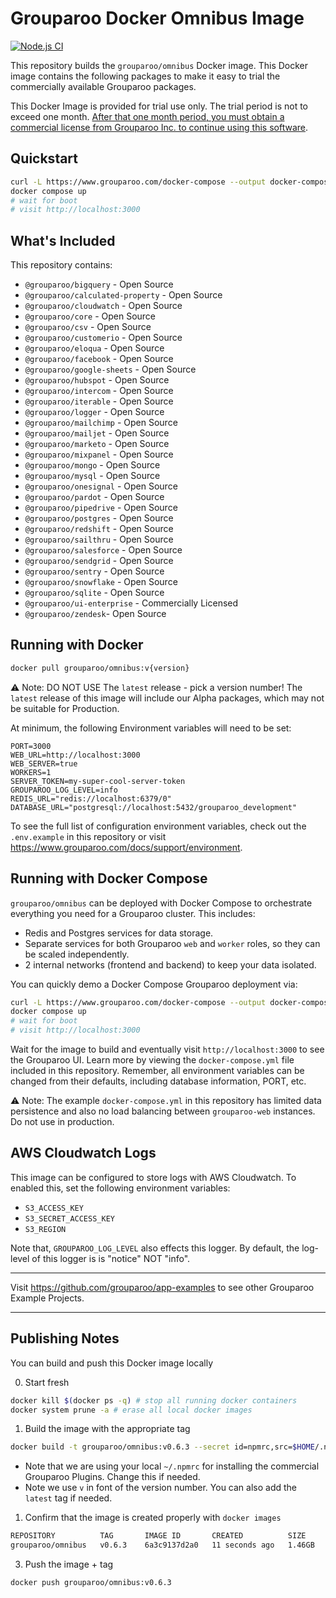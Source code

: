 # Grouparoo Docker Omnibus Image

[![Node.js CI](https://github.com/grouparoo/omnibus/actions/workflows/test.yml/badge.svg)](https://github.com/grouparoo/omnibus/actions/workflows/test.yml)

This repository builds the `grouparoo/omnibus` Docker image. This Docker image contains the following packages to make it easy to trial the commercially available Grouparoo packages.

This Docker Image is provided for trial use only. The trial period is not to exceed one month. [After that one month period, you must obtain a commercial license from Grouparoo Inc. to continue using this software](https://www.grouparoo.com/meet).

## Quickstart

```bash
curl -L https://www.grouparoo.com/docker-compose --output docker-compose.yml
docker compose up
# wait for boot
# visit http://localhost:3000
```

## What's Included

This repository contains:

- `@grouparoo/bigquery` - Open Source
- `@grouparoo/calculated-property` - Open Source
- `@grouparoo/cloudwatch` - Open Source
- `@grouparoo/core` - Open Source
- `@grouparoo/csv` - Open Source
- `@grouparoo/customerio` - Open Source
- `@grouparoo/eloqua` - Open Source
- `@grouparoo/facebook` - Open Source
- `@grouparoo/google-sheets` - Open Source
- `@grouparoo/hubspot` - Open Source
- `@grouparoo/intercom` - Open Source
- `@grouparoo/iterable` - Open Source
- `@grouparoo/logger` - Open Source
- `@grouparoo/mailchimp` - Open Source
- `@grouparoo/mailjet` - Open Source
- `@grouparoo/marketo` - Open Source
- `@grouparoo/mixpanel` - Open Source
- `@grouparoo/mongo` - Open Source
- `@grouparoo/mysql` - Open Source
- `@grouparoo/onesignal` - Open Source
- `@grouparoo/pardot` - Open Source
- `@grouparoo/pipedrive` - Open Source
- `@grouparoo/postgres` - Open Source
- `@grouparoo/redshift` - Open Source
- `@grouparoo/sailthru` - Open Source
- `@grouparoo/salesforce` - Open Source
- `@grouparoo/sendgrid` - Open Source
- `@grouparoo/sentry` - Open Source
- `@grouparoo/snowflake` - Open Source
- `@grouparoo/sqlite` - Open Source
- `@grouparoo/ui-enterprise` - Commercially Licensed
- `@grouparoo/zendesk`- Open Source

## Running with Docker

```bash
docker pull grouparoo/omnibus:v{version}
```

⚠️ Note: DO NOT USE The `latest` release - pick a version number! The `latest` release of this image will include our Alpha packages, which may not be suitable for Production.

At minimum, the following Environment variables will need to be set:

```
PORT=3000
WEB_URL=http://localhost:3000
WEB_SERVER=true
WORKERS=1
SERVER_TOKEN=my-super-cool-server-token
GROUPAROO_LOG_LEVEL=info
REDIS_URL="redis://localhost:6379/0"
DATABASE_URL="postgresql://localhost:5432/grouparoo_development"
```

To see the full list of configuration environment variables, check out the `.env.example` in this repository or visit https://www.grouparoo.com/docs/support/environment.

## Running with Docker Compose

`grouparoo/omnibus` can be deployed with Docker Compose to orchestrate everything you need for a Grouparoo cluster. This includes:

- Redis and Postgres services for data storage.
- Separate services for both Grouparoo `web` and `worker` roles, so they can be scaled independently.
- 2 internal networks (frontend and backend) to keep your data isolated.

You can quickly demo a Docker Compose Grouparoo deployment via:

```bash
curl -L https://www.grouparoo.com/docker-compose --output docker-compose.yml
docker compose up
# wait for boot
# visit http://localhost:3000
```

Wait for the image to build and eventually visit `http://localhost:3000` to see the Grouparoo UI. Learn more by viewing the `docker-compose.yml` file included in this repository. Remember, all environment variables can be changed from their defaults, including database information, PORT, etc.

⚠️ Note: The example `docker-compose.yml` in this repository has limited data persistence and also no load balancing between `grouparoo-web` instances. Do not use in production.

## AWS Cloudwatch Logs

This image can be configured to store logs with AWS Cloudwatch. To enabled this, set the following environment variables:

- `S3_ACCESS_KEY`
- `S3_SECRET_ACCESS_KEY`
- `S3_REGION`

Note that, `GROUPAROO_LOG_LEVEL` also effects this logger. By default, the log-level of this logger is is "notice" NOT "info".

---

Visit https://github.com/grouparoo/app-examples to see other Grouparoo Example Projects.

---

## Publishing Notes

You can build and push this Docker image locally

0. Start fresh

```bash
docker kill $(docker ps -q) # stop all running docker containers
docker system prune -a # erase all local docker images
```

1. Build the image with the appropriate tag

```bash
docker build -t grouparoo/omnibus:v0.6.3 --secret id=npmrc,src=$HOME/.npmrc .
```

- Note that we are using your local `~/.npmrc` for installing the commercial Grouparoo Plugins. Change this if needed.
- Note we use `v` in font of the version number. You can also add the `latest` tag if needed.

1. Confirm that the image is created properly with `docker images`

```bash
REPOSITORY          TAG       IMAGE ID       CREATED          SIZE
grouparoo/omnibus   v0.6.3    6a3c9137d2a0   11 seconds ago   1.46GB
```

3. Push the image + tag

```bash
docker push grouparoo/omnibus:v0.6.3
```
